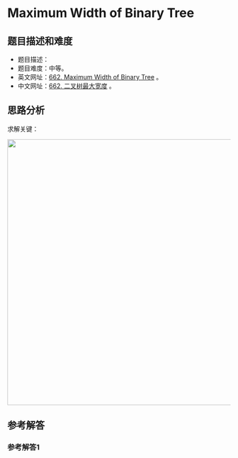 # Maximum Width of Binary Tree

## 题目描述和难度
+ 题目描述：
+ 题目难度：中等。
+ 英文网址：[662. Maximum Width of Binary Tree](https://leetcode.com/problems/maximum-width-of-binary-tree/description/)  。
+ 中文网址：[662. 二叉树最大宽度](https://leetcode-cn.com/problems/maximum-width-of-binary-tree/description/)  。
## 思路分析
求解关键：

<img src="https://liweiwei1419.github.io/images/leetcode-solution/" width="600">

## 参考解答
### 参考解答1

```java

```